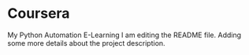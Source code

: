 # Coursera
My Python Automation E-Learning
I am editing the README file. Adding some more details about the project description.
